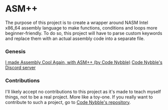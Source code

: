 # ASM++

The purpose of this project is to create a wrapper around NASM Intel x86_64 assembly language to make functions, conditions and loops more beginner-friendly. To do so, this project will have to parse custom keywords and replace them with an actual assembly code into a separate file.

### Genesis

[I made Assembly Cool Again, with ASM++ (by Code Nybble)](https://www.youtube.com/watch?v=aD7rOQSrXl8&t=246s)
[Code Nybble's Discord server]()

### Contributions

I'll likely accept no contributions to this project as it's made to teach myself things, not to be a real project. More like a toy-one. If you really want to contribute to such a project, go to [Code Nybble's repository](https://github.com/Thomas-de-Bock/construct).
